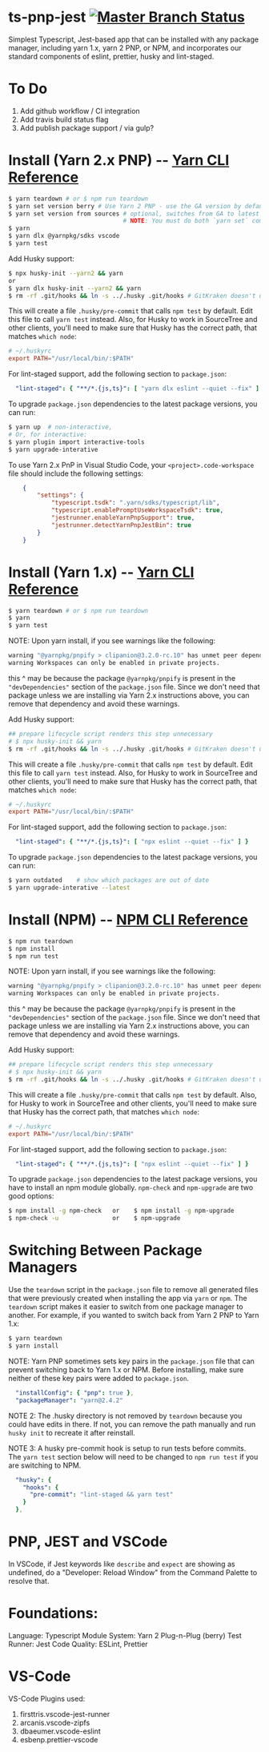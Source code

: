 # ts-pnp-jest [![Master Branch Status](https://github.com/baselinejs/ts-pnp-jest/actions/workflows/master.yml/badge.svg)](https://github.com/baselinejs/ts-pnp-jest/actions)

Simplest Typescript, Jest-based app that can be installed with any package manager, including yarn 1.x, yarn 2 PNP, or NPM, and incorporates our standard components of eslint, prettier, husky and lint-staged.

# To Do

1. Add github workflow / CI integration
2. Add travis build status flag
3. Add publish package support / via gulp?

# Install (Yarn 2.x PNP)  --  [Yarn CLI Reference](https://yarnpkg.com/getting-started/migration#cli-commands)

```bash
$ yarn teardown # or $ npm run teardown
$ yarn set version berry # Use Yarn 2 PNP - use the GA version by default
$ yarn set version from sources # optional, switches from GA to latest version.
                                # NOTE: You must do both `yarn set` commands to get latest version
$ yarn
$ yarn dlx @yarnpkg/sdks vscode
$ yarn test
```
Add Husky support:
```bash
$ npx husky-init --yarn2 && yarn
or
$ yarn dlx husky-init --yarn2 && yarn
$ rm -rf .git/hooks && ln -s ../.husky .git/hooks # GitKraken doesn't use respect Git's core.hooksPath setting
```

This will create a file `.husky/pre-commit` that calls `npm test` by default. Edit this file to call `yarn test` instead. Also, for Husky to work in SourceTree and other clients, you'll need to make sure that Husky has the correct path, that matches `which node`:

```rc
# ~/.huskyrc
export PATH="/usr/local/bin/:$PATH"
```
For lint-staged support, add the following section to `package.json`:
```yml
  "lint-staged": { "**/*.{js,ts}": [ "yarn dlx eslint --quiet --fix" ] }
```

To upgrade `package.json` dependencies to the latest package versions, you can run:

```bash
$ yarn up  # non-interactive,
# Or, for interactive:
$ yarn plugin import interactive-tools
$ yarn upgrade-interative
```

To use Yarn 2.x PnP in Visual Studio Code, your `<project>.code-workspace` file should include the following settings:

```json
    {
        "settings": {
            "typescript.tsdk": ".yarn/sdks/typescript/lib",
            "typescript.enablePromptUseWorkspaceTsdk": true,
            "jestrunner.enableYarnPnpSupport": true,
            "jestrunner.detectYarnPnpJestBin": true
        }
    }
```

# Install (Yarn 1.x)  --  [Yarn CLI Reference](https://yarnpkg.com/getting-started/migration#cli-commands)

```bash
$ yarn teardown # or $ npm run teardown
$ yarn
$ yarn test
```
NOTE: Upon yarn install, if you see warnings like the following:
```bash
warning "@yarnpkg/pnpify > clipanion@3.2.0-rc.10" has unmet peer dependency "typanion@*".
warning Workspaces can only be enabled in private projects.
```
this ^ may be because the package `@yarnpkg/pnpify` is present in the `"devDependencies"` section of the `package.json` file.
Since we don't need that package unless we are installing via Yarn 2.x instructions above, you can remove that dependency
and avoid these warnings.

Add Husky support:
```bash
## prepare lifecycle script renders this step unnecessary
# $ npx husky-init && yarn 
$ rm -rf .git/hooks && ln -s ../.husky .git/hooks # GitKraken doesn't use respect Git's core.hooksPath setting
```

This will create a file `.husky/pre-commit` that calls `npm test` by default. Edit this file to call `yarn test` instead. Also, for Husky to work in SourceTree and other clients, you'll need to make sure that Husky has the correct path, that matches `which node`:

```rc
# ~/.huskyrc
export PATH="/usr/local/bin/:$PATH"
```
For lint-staged support, add the following section to `package.json`:
```yml
  "lint-staged": { "**/*.{js,ts}": [ "npx eslint --quiet --fix" ] }
```

To upgrade `package.json` dependencies to the latest package versions, you can run:

```bash
$ yarn outdated    # show which packages are out of date
$ yarn upgrade-interative --latest
```

# Install (NPM)  --  [NPM CLI Reference](https://docs.npmjs.com/cli/v8/commands)

```bash
$ npm run teardown
$ npm install
$ npm run test
```
NOTE: Upon yarn install, if you see warnings like the following:
```bash
warning "@yarnpkg/pnpify > clipanion@3.2.0-rc.10" has unmet peer dependency "typanion@*".
warning Workspaces can only be enabled in private projects.
```
this ^ may be because the package `@yarnpkg/pnpify` is present in the `"devDependencies"` section of the `package.json` file.
Since we don't need that package unless we are installing via Yarn 2.x instructions above, you can remove that dependency
and avoid these warnings.

Add Husky support:
```bash
## prepare lifecycle script renders this step unnecessary
# $ npx husky-init && yarn 
$ rm -rf .git/hooks && ln -s ../.husky .git/hooks # GitKraken doesn't use respect Git's core.hooksPath setting
```

This will create a file `.husky/pre-commit` that calls `npm test` by default. Also, for Husky to work in SourceTree and other clients, you'll need to make sure that Husky has the correct path, that matches `which node`:

```rc
# ~/.huskyrc
export PATH="/usr/local/bin/:$PATH"
```
For lint-staged support, add the following section to `package.json`:
```yml
  "lint-staged": { "**/*.{js,ts}": [ "npx eslint --quiet --fix" ] }
```
To upgrade `package.json` dependencies to the latest package versions, you have to install an npm module globally. `npm-check` and `npm-upgrade` are two good options:

```bash
$ npm install -g npm-check   or    $ npm install -g npm-upgrade
$ npm-check -u               or    $ npm-upgrade
```

# Switching Between Package Managers

Use the `teardown` script in the `package.json` file to remove all generated files that were previously created when installing the app via `yarn` or `npm`. The `teardown` script makes it easier to switch from one package manager to another.  For example, if you wanted to switch back from Yarn 2 PNP to Yarn 1.x:

```bash
$ yarn teardown
$ yarn install
```

NOTE: Yarn PNP sometimes sets key pairs in the `package.json` file that can prevent switching back to Yarn 1.x or NPM. Before installing, make sure neither of these key pairs were added to `package.json`.

```yml
  "installConfig": { "pnp": true },
  "packageManager": "yarn@2.4.2"
```


NOTE 2: The .husky directory is not removed by `teardown` because you could have edits in there. If not, you can remove the path manually and run `husky init` to recreate it after reinstall.

NOTE 3: A husky pre-commit hook is setup to run tests before commits. The `yarn test` section below will need to be changed to `npm run test` if you are switching to NPM.

```yml
  "husky": {
    "hooks": {
      "pre-commit": "lint-staged && yarn test"
    }
  },
```

# PNP, JEST and VSCode

In VSCode, if Jest keywords like `describe` and `expect` are showing as undefined, do a "Developer: Reload Window" from the Command Palette to resolve that.

# Foundations:

Language: Typescript
Module System:  Yarn 2 Plug-n-Plug (berry)
Test Runner:  Jest
Code Quality:  ESLint, Prettier


# VS-Code

VS-Code Plugins used:

1. firsttris.vscode-jest-runner
2. arcanis.vscode-zipfs
3. dbaeumer.vscode-eslint
4. esbenp.prettier-vscode
